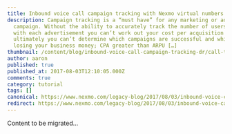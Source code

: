 ```yaml
---
title: Inbound voice call campaign tracking with Nexmo virtual numbers and Mixpanel
description: Campaign tracking is a “must have” for any marketing or advertising
  campaign. Without the ability to accurately track the number of users engaging
  with each advertisement you can’t work out your cost per acquisition (CPA), so
  ultimately you can’t determine which campaigns are successful and which are
  losing your business money; CPA greater than ARPU […]
thumbnail: /content/blog/inbound-voice-call-campaign-tracking-dr/call-tracking-1.png
author: aaron
published: true
published_at: 2017-08-03T12:10:05.000Z
comments: true
category: tutorial
tags: []
canonical: https://www.nexmo.com/legacy-blog/2017/08/03/inbound-voice-call-campaign-tracking-dr
redirect: https://www.nexmo.com/legacy-blog/2017/08/03/inbound-voice-call-campaign-tracking-dr
---
```


Content to be migrated...
